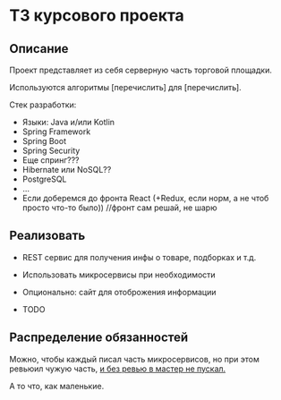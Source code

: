 # ТЗ курсового проекта 

## Описание 

Проект представляет из себя серверную часть торговой площадки.  

Используются алгоритмы [перечислить] для [перечислить]. 

Стек разработки:
- Языки: Java и/или Kotlin 
- Spring Framework 
- Spring Boot  
- Spring Security 
- Еще спринг??? 
- Hibernate или NoSQL??
- PostgreSQL
- … 
- Если доберемся до фронта React (+Redux, если норм, а не чтоб просто что-то было))  //фронт сам решай, не шарю 

 
## Реализовать 

- REST сервис для получения инфы о товаре, подборках и т.д. 

- Использовать микросервисы при необходимости  

- Опционально: сайт для отоброжения информации 

- TODO 

## Распределение обязанностей 

Можно, чтобы каждый писал часть микросервисов, но при этом ревьюил чужую часть, [и без ревью в мастер не пускал.](https://github.com/SpringingDream/Info/blob/master/README.md#Держим-минимум-три-ветки-masterона-же-релиз-features-добавлена-фича-работает-dev-живой-код-чаще-не-работает) 

А то что, как маленькие.
